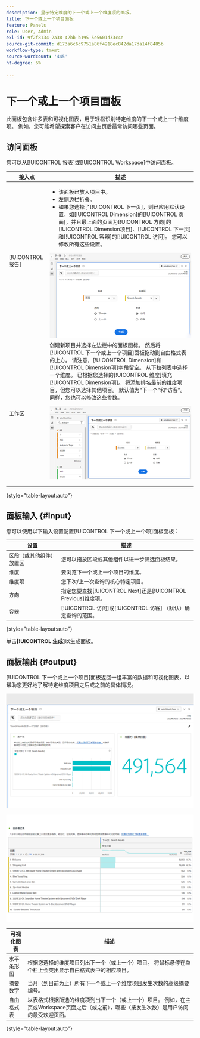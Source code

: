 ```yaml
---
description: 显示特定维度的下一个或上一个维度项的面板。
title: 下一个或上一个项目面板
feature: Panels
role: User, Admin
exl-id: 9f2f8134-2a38-42bb-b195-5e5601d33c4e
source-git-commit: d173a6c6c9751a86f4218ec842da17da14f8485b
workflow-type: tm+mt
source-wordcount: '445'
ht-degree: 6%

---
```


# 下一个或上一个项目面板

此面板包含许多表和可视化图表，用于轻松识别特定维度的下一个或上一个维度项。 例如，您可能希望探索客户在访问主页后最常访问哪些页面。

## 访问面板

您可以从[!UICONTROL 报表]或[!UICONTROL Workspace]中访问面板。

| 接入点 | 描述 |
| --- | --- |
| [!UICONTROL 报告] | <ul><li>该面板已放入项目中。</li><li>左侧边栏折叠。</li><li>如果您选择了[!UICONTROL 下一页]，则已应用默认设置，如[!UICONTROL Dimension]的[!UICONTROL 页面]，并且最上面的页面为[!UICONTROL 方向]的[!UICONTROL Dimension项目]、[!UICONTROL 下一页]和[!UICONTROL 容器]的[!UICONTROL 访问]。 您可以修改所有这些设置。</li></ul>![下一个/上一个面板](assets/next-previous.png) |
| 工作区 | 创建新项目并选择左边栏中的面板图标。 然后将[!UICONTROL 下一个或上一个项目]面板拖动到自由格式表的上方。 请注意，[!UICONTROL Dimension]和[!UICONTROL Dimension项]字段留空。 从下拉列表中选择一个维度。 已根据您选择的[!UICONTROL 维度]填充[!UICONTROL Dimension项]。 将添加排名最前的维度项目，但您可以选择其他项目。 默认值为“下一个”和“访客”。 同样，您也可以修改这些参数。<p>![下一个/上一个面板](assets/next-previous2.png) |

{style="table-layout:auto"}

## 面板输入 {#Input}

您可以使用以下输入设置配置[!UICONTROL 下一个或上一个项]面板面板：

| 设置 | 描述 |
| --- | --- |
| 区段（或其他组件）放置区 | 您可以拖放区段或其他组件以进一步筛选面板结果。 |
| 维度 | 要浏览下一个或上一个项目的维度。 |
| 维度项 | 您下次/上一次查询的核心特定项目。 |
| 方向 | 指定您要查找[!UICONTROL Next]还是[!UICONTROL Previous]维度项。 |
| 容器 | [!UICONTROL 访问]或[!UICONTROL 访客] （默认）确定查询的范围。 |

{style="table-layout:auto"}

单击&#x200B;**[!UICONTROL 生成]**&#x200B;以生成面板。

## 面板输出 {#output}

[!UICONTROL 下一个或上一个项目]面板返回一组丰富的数据和可视化图表，以帮助您更好地了解特定维度项目之后或之前的具体情况。

![下一个/上一个面板输出](assets/next-previous-output.png)

![下一个/上一个面板输出](assets/next-previous-output2.png)

| 可视化图表 | 描述 |
| --- | --- |
| 水平条形图 | 根据您选择的维度项目列出下一个（或上一个）项目。 将鼠标悬停在单个栏上会突出显示自由格式表中的相应项目。 |
| 摘要数字 | 当月（到目前为止）所有下一个或上一个维度项目发生次数的高级摘要编号。 |
| 自由格式表 | 以表格式根据所选的维度项列出下一个（或上一个）项目。 例如，在主页或Workspace页面之后（或之前），哪些（按发生次数）是用户访问的最受欢迎页面。 |

{style="table-layout:auto"}
